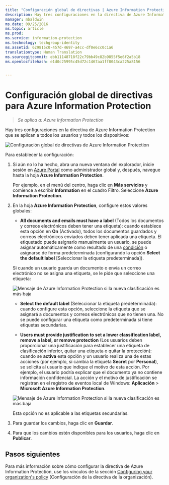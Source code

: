 ```yaml
---
title: "Configuración global de directivas | Azure Information Protection"
description: Hay tres configuraciones en la directiva de Azure Information Protection que se aplican a todos los usuarios y todos los dispositivos.
manager: mbaldwin
ms.date: 09/25/2016
ms.topic: article
ms.prod: 
ms.service: information-protection
ms.technology: techgroup-identity
ms.assetid: 629815c0-457d-4697-a4cc-df0e6cc0c1a6
translationtype: Human Translation
ms.sourcegitcommit: ebb11148718f22c79bb49c82b9855f5e6f2a5b18
ms.openlocfilehash: e1d0c25995c45d72c1467aa1ff8043ca225a8156


---
```


# Configuración global de directivas para Azure Information Protection

>*Se aplica a: Azure Information Protection*

Hay tres configuraciones en la directiva de Azure Information Protection que se aplican a todos los usuarios y todos los dispositivos:

![Configuración global de directivas de Azure Information Protection](../media/info-protect-policy-settings.png)


Para establecer la configuración:

1. Si aún no lo ha hecho, abra una nueva ventana del explorador, inicie sesión en [Azure Portal](https://portal.azure.com) como administrador global y, después, navegue hasta la hoja **Azure Information Protection**. 
    
    Por ejemplo, en el menú del centro, haga clic en **Más servicios** y comience a escribir **Information** en el cuadro Filtro. Seleccione **Azure Information Protection**.

2. En la hoja **Azure Information Protection**, configure estos valores globales:

    - **All documents and emails must have a label** (Todos los documentos y correos electrónicos deben tener una etiqueta): cuando establece esta opción en **On** (Activado), todos los documentos guardados y correos electrónicos enviados deben tener aplicada una etiqueta. El etiquetado puede asignarlo manualmente un usuario, se puede asignar automáticamente como resultado de una [condición](configure-policy-classification.md) o asignarse de forma predeterminada (configurando la opción **Select the default label** [Seleccionar la etiqueta predeterminada]). 

    Si cuando un usuario guarda un documento o envía un correo electrónico no se asigna una etiqueta, se le pide que seleccione una etiqueta:

    ![Mensaje de Azure Information Protection si la nueva clasificación es más baja](../media/info-protect-enforce-label.png)

    - **Select the default label** (Seleccionar la etiqueta predeterminada): cuando configure esta opción, seleccione la etiqueta que se asignará a documentos y correos electrónicos que no tienen una. No se puede configurar una etiqueta como predeterminada si tiene etiquetas secundarias. 

    - **Users must provide justification to set a lower classification label, remove a label, or remove protection** (Los usuarios deben proporcionar una justificación para establecer una etiqueta de clasificación inferior, quitar una etiqueta o quitar la protección): cuando se **activa** esta opción y un usuario realiza una de estas acciones (por ejemplo, si cambia la etiqueta **Secret** por **Personal**), se solicita al usuario que indique el motivo de esta acción. Por ejemplo, el usuario podría explicar que el documento ya no contiene información confidencial. La acción y el motivo de justificación se registran en el registro de eventos local de Windows: **Aplicación** > **Microsoft Azure Information Protection**.  

    ![Mensaje de Azure Information Protection si la nueva clasificación es más baja](../media/info-protect-lower-justification.png)

    Esta opción no es aplicable a las etiquetas secundarias.

3. Para guardar los cambios, haga clic en **Guardar**.

4. Para que los cambios estén disponibles para los usuarios, haga clic en **Publicar**.

## Pasos siguientes

Para más información sobre cómo configurar la directiva de Azure Information Protection, use los vínculos de la sección [Configuring your organization's policy](configure-policy.md#configuring-your-organization-s-policy) (Configuración de la directiva de la organización).  












<!--HONumber=Sep16_HO4-->


